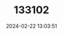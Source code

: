 ---
title: "133102"
category: "Dichocoenia stokesii"
draft: false
date: 2024-02-22 13:03:51
languages:
  English: ["Elliptical Star Coral", "Pineapple Coral"]
  French: ["Corail Étoilé Elliptique"]
  Spanish; Castilian: ["Coral Estrella Elíptica", "Coral Piña"]
---